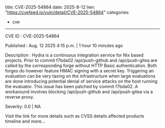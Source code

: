  
title: CVE-2025-54864
date: 2025-8-12
lien: "https://cvefeed.io/vuln/detail/CVE-2025-54864"
categories:
  - cve
---

CVE ID : CVE-2025-54864

Published :  Aug. 12
2025
4:15 p.m. | 1 hour
10 minutes ago

Description : Hydra is a continuous integration service for Nix based projects. Prior to commit f7bda02
/api/push-github and /api/push-gitea are called by the corresponding forge without HTTP Basic authentication. Both forges do however feature HMAC signing with a secret key. Triggering an evaluation can be very taxing on the infrastructure when large evaluations are done
introducing potential denial of service attacks on the host running the evaluator. This issue has been patched by commit f7bda02. A workaround involves blocking /api/push-github and /api/push-gitea via a reverse proxy.

Severity: 0.0 | NA

Visit the link for more details
such as CVSS details
affected products
timeline
and more...
